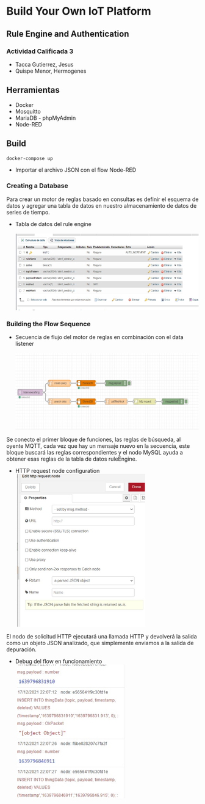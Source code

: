 # Build Your Own IoT Platform 
## Rule Engine and Authentication
### Actividad Calificada 3
- Tacca Gutierrez, Jesus
- Quispe Menor, Hermogenes
## Herramientas
- Docker
- Mosquitto
- MariaDB - phpMyAdmin
- Node-RED

## Build
```bash
docker-compose up
```
- Importar el archivo JSON con el flow Node-RED

### Creating a Database
Para crear un motor de reglas basado en consultas es definir el esquema de datos y agregar una tabla de datos en nuestro almacenamiento de datos de series de tiempo.
- Tabla de datos del rule engine<br/>
&nbsp;<img src="./img/1.jpeg" height="200">

### Building the Flow Sequence

- Secuencia de flujo del motor de reglas en combinación con el data listener<br/>
&nbsp;<img src="./img/2.jpeg" height="200">

Se conecto el primer bloque de funciones, las reglas de búsqueda, al oyente MQTT, cada vez que hay un mensaje nuevo en la secuencia, este bloque buscará las reglas correspondientes y el nodo MySQL ayuda a obtener esas reglas de la tabla de datos ruleEngine.

- HTTP request node configuration<br/>
&nbsp;<img src="./img/4.jpeg" height="400">

El nodo de solicitud HTTP ejecutará una llamada HTTP y devolverá la salida como un objeto JSON analizado, que simplemente enviamos a la salida de depuración.

- Debug del flow en funcionamiento<br/>
&nbsp;<img src="./img/3.jpeg" height="350">


